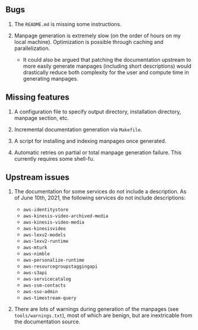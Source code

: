## Bugs

1. The `README.md` is missing some instructions.

2. Manpage generation is extremely slow (on the order of hours on my local
   machine). Optimization is possible through caching and parallelization.

   - It could also be argued that patching the documentation upstream to more
     easily generate manpages (including short descriptions) would drastically
     reduce both complexity for the user and compute time in generating
     manpages.


## Missing features

1. A configuration file to specify output directory, installation directory,
   manpage section, etc.

2. Incremental documentation generation via `Makefile`.

3. A script for installing and indexing manpages once generated.

4. Automatic retries on partial or total manpage generation failure.  This
   currently requires some shell-fu.


## Upstream issues

1. The documentation for some services do not include a description. As of
   June 10th, 2021, the following services do not include descriptions:

   - `aws-identitystore`
   - `aws-kinesis-video-archived-media`
   - `aws-kinesis-video-media`
   - `aws-kinesisvideo`
   - `aws-lexv2-models`
   - `aws-lexv2-runtime`
   - `aws-mturk`
   - `aws-nimble`
   - `aws-personalize-runtime`
   - `aws-resourcegroupstaggingapi`
   - `aws-s3api`
   - `aws-servicecatalog`
   - `aws-ssm-contacts`
   - `aws-sso-admin`
   - `aws-timestream-query`

2. There are lots of warnings during generation of the manpages (see
   `tools/warnings.txt`), most of which are benign, but are inextricable
   from the documentation source.
